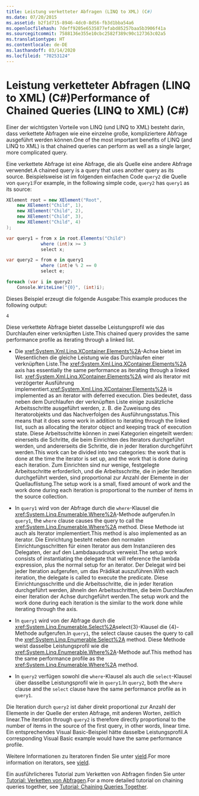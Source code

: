 ```yaml
---
title: Leistung verketteter Abfragen (LINQ to XML) (C#)
ms.date: 07/20/2015
ms.assetid: b2f1d715-8946-4dc0-8d56-fb3d1bba54a6
ms.openlocfilehash: 7deff9205e6535877efabd85257baa5b3906f41a
ms.sourcegitcommit: 7588136e355e10cbc2582f389c90c127363c02a5
ms.translationtype: HT
ms.contentlocale: de-DE
ms.lasthandoff: 03/14/2020
ms.locfileid: "70253124"
---
```

# <a name="performance-of-chained-queries-linq-to-xml-c"></a><span data-ttu-id="dffa0-102">Leistung verketteter Abfragen (LINQ to XML) (C#)</span><span class="sxs-lookup"><span data-stu-id="dffa0-102">Performance of Chained Queries (LINQ to XML) (C#)</span></span>

<span data-ttu-id="dffa0-103">Einer der wichtigsten Vorteile von LINQ (und LINQ to XML) besteht darin, dass verkettete Abfragen wie eine einzelne große, kompliziertere Abfrage ausgeführt werden können.</span><span class="sxs-lookup"><span data-stu-id="dffa0-103">One of the most important benefits of LINQ (and LINQ to XML) is that chained queries can perform as well as a single larger, more complicated query.</span></span>

<span data-ttu-id="dffa0-104">Eine verkettete Abfrage ist eine Abfrage, die als Quelle eine andere Abfrage verwendet.</span><span class="sxs-lookup"><span data-stu-id="dffa0-104">A chained query is a query that uses another query as its source.</span></span> <span data-ttu-id="dffa0-105">Beispielsweise ist im folgenden einfachen Code `query2` die Quelle von `query1`:</span><span class="sxs-lookup"><span data-stu-id="dffa0-105">For example, in the following simple code, `query2` has `query1` as its source:</span></span>

```csharp
XElement root = new XElement("Root",
    new XElement("Child", 1),
    new XElement("Child", 2),
    new XElement("Child", 3),
    new XElement("Child", 4)
);

var query1 = from x in root.Elements("Child")
             where (int)x >= 3
             select x;

var query2 = from e in query1
             where (int)e % 2 == 0
             select e;

foreach (var i in query2)
    Console.WriteLine("{0}", (int)i);
```

<span data-ttu-id="dffa0-106">Dieses Beispiel erzeugt die folgende Ausgabe:</span><span class="sxs-lookup"><span data-stu-id="dffa0-106">This example produces the following output:</span></span>

```output
4
```

<span data-ttu-id="dffa0-107">Diese verkettete Abfrage bietet dasselbe Leistungsprofil wie das Durchlaufen einer verknüpften Liste.</span><span class="sxs-lookup"><span data-stu-id="dffa0-107">This chained query provides the same performance profile as iterating through a linked list.</span></span>

- <span data-ttu-id="dffa0-108">Die <xref:System.Xml.Linq.XContainer.Elements%2A>-Achse bietet im Wesentlichen die gleiche Leistung wie das Durchlaufen einer verknüpften Liste.</span><span class="sxs-lookup"><span data-stu-id="dffa0-108">The <xref:System.Xml.Linq.XContainer.Elements%2A> axis has essentially the same performance as iterating through a linked list.</span></span> <span data-ttu-id="dffa0-109"><xref:System.Xml.Linq.XContainer.Elements%2A> wird als Iterator mit verzögerter Ausführung implementiert.</span><span class="sxs-lookup"><span data-stu-id="dffa0-109"><xref:System.Xml.Linq.XContainer.Elements%2A> is implemented as an iterator with deferred execution.</span></span> <span data-ttu-id="dffa0-110">Dies bedeutet, dass neben dem Durchlaufen der verknüpften Liste einige zusätzliche Arbeitsschritte ausgeführt werden, z. B. die Zuweisung des Iteratorobjekts und das Nachverfolgen des Ausführungsstatus.</span><span class="sxs-lookup"><span data-stu-id="dffa0-110">This means that it does some work in addition to iterating through the linked list, such as allocating the iterator object and keeping track of execution state.</span></span> <span data-ttu-id="dffa0-111">Diese Arbeitsschritte können in zwei Kategorien eingeteilt werden: einerseits die Schritte, die beim Einrichten des Iterators durchgeführt werden, und andererseits die Schritte, die in jeder Iteration durchgeführt werden.</span><span class="sxs-lookup"><span data-stu-id="dffa0-111">This work can be divided into two categories: the work that is done at the time the iterator is set up, and the work that is done during each iteration.</span></span> <span data-ttu-id="dffa0-112">Zum Einrichten sind nur wenige, festgelegte Arbeitsschritte erforderlich, und die Arbeitsschritte, die in jeder Iteration durchgeführt werden, sind proportional zur Anzahl der Elemente in der Quellauflistung.</span><span class="sxs-lookup"><span data-stu-id="dffa0-112">The setup work is a small, fixed amount of work and the work done during each iteration is proportional to the number of items in the source collection.</span></span>

- <span data-ttu-id="dffa0-113">In `query1` wird von der Abfrage durch die `where`-Klausel die <xref:System.Linq.Enumerable.Where%2A>-Methode aufgerufen.</span><span class="sxs-lookup"><span data-stu-id="dffa0-113">In `query1`, the `where` clause causes the query to call the <xref:System.Linq.Enumerable.Where%2A> method.</span></span> <span data-ttu-id="dffa0-114">Diese Methode ist auch als Iterator implementiert.</span><span class="sxs-lookup"><span data-stu-id="dffa0-114">This method is also implemented as an iterator.</span></span> <span data-ttu-id="dffa0-115">Die Einrichtung besteht neben den normalen Einrichtungsschritten für einen Iterator aus dem Instanziieren des Delegaten, der auf den Lambdaausdruck verweist.</span><span class="sxs-lookup"><span data-stu-id="dffa0-115">The setup work consists of instantiating the delegate that will reference the lambda expression, plus the normal setup for an iterator.</span></span> <span data-ttu-id="dffa0-116">Der Delegat wird bei jeder Iteration aufgerufen, um das Prädikat auszuführen.</span><span class="sxs-lookup"><span data-stu-id="dffa0-116">With each iteration, the delegate is called to execute the predicate.</span></span> <span data-ttu-id="dffa0-117">Diese Einrichtungsschritte und die Arbeitsschritte, die in jeder Iteration durchgeführt werden, ähneln den Arbeitsschritten, die beim Durchlaufen einer Iteration der Achse durchgeführt werden.</span><span class="sxs-lookup"><span data-stu-id="dffa0-117">The setup work and the work done during each iteration is the similar to the work done while iterating through the axis.</span></span>

- <span data-ttu-id="dffa0-118">In `query1` wird von der Abfrage durch die <xref:System.Linq.Enumerable.Select%2A>select{3}-Klausel die {4}-Methode aufgerufen.</span><span class="sxs-lookup"><span data-stu-id="dffa0-118">In `query1`, the select clause causes the query to call the <xref:System.Linq.Enumerable.Select%2A> method.</span></span> <span data-ttu-id="dffa0-119">Diese Methode weist dasselbe Leistungsprofil wie die <xref:System.Linq.Enumerable.Where%2A>-Methode auf.</span><span class="sxs-lookup"><span data-stu-id="dffa0-119">This method has the same performance profile as the <xref:System.Linq.Enumerable.Where%2A> method.</span></span>

- <span data-ttu-id="dffa0-120">In `query2` verfügen sowohl die `where`-Klausel als auch die `select`-Klausel über dasselbe Leistungsprofil wie in `query1`.</span><span class="sxs-lookup"><span data-stu-id="dffa0-120">In `query2`, both the `where` clause and the `select` clause have the same performance profile as in `query1`.</span></span>

<span data-ttu-id="dffa0-121">Die Iteration durch `query2` ist daher direkt proportional zur Anzahl der Elemente in der Quelle der ersten Abfrage, mit anderen Worten, zeitlich linear.</span><span class="sxs-lookup"><span data-stu-id="dffa0-121">The iteration through `query2` is therefore directly proportional to the number of items in the source of the first query, in other words, linear time.</span></span> <span data-ttu-id="dffa0-122">Ein entsprechendes Visual Basic-Beispiel hätte dasselbe Leistungsprofil.</span><span class="sxs-lookup"><span data-stu-id="dffa0-122">A corresponding Visual Basic example would have the same performance profile.</span></span>

<span data-ttu-id="dffa0-123">Weitere Informationen zu Iteratoren finden Sie unter [yield](../../../language-reference/keywords/yield.md).</span><span class="sxs-lookup"><span data-stu-id="dffa0-123">For more information on iterators, see [yield](../../../language-reference/keywords/yield.md).</span></span>

<span data-ttu-id="dffa0-124">Ein ausführlicheres Tutorial zum Verketten von Abfragen finden Sie unter [Tutorial: Verketten von Abfragen](./deferred-execution-and-lazy-evaluation-in-linq-to-xml.md).</span><span class="sxs-lookup"><span data-stu-id="dffa0-124">For a more detailed tutorial on chaining queries together, see [Tutorial: Chaining Queries Together](./deferred-execution-and-lazy-evaluation-in-linq-to-xml.md).</span></span>
